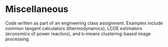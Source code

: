 # Miscellaneous
Code written as part of an engineering class assignment. Examples include common tangent calculators (thermodynamics), LCOE estimators (economics of power reactors), and k-means clustering-based image processing.

